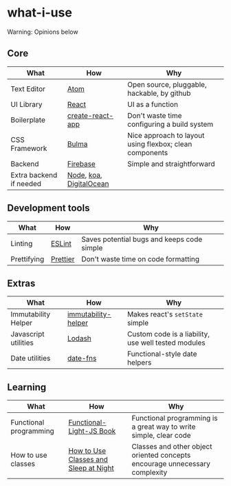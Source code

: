 # what-i-use

Warning: Opinions below

## Core

What | How | Why
--- | --- | ---
Text Editor | [Atom](https://atom.io/) | Open source, pluggable, hackable, by github
UI Library | [React](https://facebook.github.io/react/) | UI as a function
Boilerplate | [create-react-app](https://github.com/facebookincubator/create-react-app) | Don't waste time configuring a build system
CSS Framework | [Bulma](http://bulma.io) | Nice approach to layout using flexbox; clean components
Backend | [Firebase](https://firebase.google.com/) | Simple and straightforward
Extra backend if needed | [Node](https://nodejs.org), [koa](http://koajs.com/), [DigitalOcean](https://www.digitalocean.com/)

## Development tools
What | How | Why
--- | --- | ---
Linting | [ESLint](http://eslint.org/) | Saves potential bugs and keeps code simple
Prettifying | [Prettier](https://github.com/prettier/prettier) | Don't waste time on code formatting

## Extras

What | How | Why
--- | --- | ---
Immutability Helper | [immutability-helper](https://github.com/kolodny/immutability-helper) | Makes react's `setState` simple
Javascript utilities | [Lodash](https://lodash.com/) | Custom code is a liability, use well tested modules
Date utilities | [date-fns](https://date-fns.org/) | Functional-style date helpers

## Learning
What | How | Why
--- | --- | ---
Functional programming | [Functional-Light-JS Book](https://github.com/getify/Functional-Light-JS) | Functional programming is a great way to write simple, clear code
How to use classes | [How to Use Classes and Sleep at Night](https://medium.com/@dan_abramov/how-to-use-classes-and-sleep-at-night-9af8de78ccb4) | Classes and other object oriented concepts encourage unnecessary complexity
